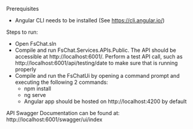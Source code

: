 Prerequisites
 - Angular CLI needs to be installed (See https://cli.angular.io/)

Steps to run:
 - Open FsChat.sln
 - Compile and run FsChat.Services.APIs.Public. The API should be accessible at http://localhost:6001/. Perform a test API call, such as http://localhost:6001/api/testing/date to make sure that is running properly
 - Compile and run the FsChatUi by opening a command prompt and executing the following 2 commands:
	- npm install
	- ng serve
	- Angular app should be hosted on http://localhost:4200 by default
	
API Swagger Documentation can be found at: http://localhost:6001/swagger/ui/index